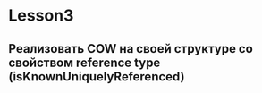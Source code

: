 # Lesson3
## Реализовать COW на своей структуре со свойством reference type (isKnownUniquelyReferenced)
